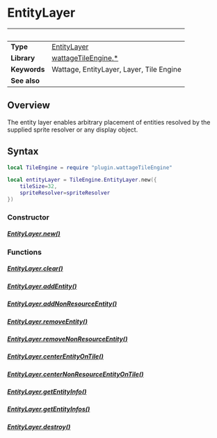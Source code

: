 # EntityLayer

|                      | &nbsp;
| -------------------- | ---------------------------------------------------------------
| __Type__             | [EntityLayer](type_entityLayer.markdown)
| __Library__          | [wattageTileEngine.*](../Readme.markdown)
| __Keywords__         | Wattage, EntityLayer, Layer, Tile Engine
| __See also__         |

## Overview

The entity layer enables arbitrary placement of entities resolved by
the supplied sprite resolver or any display object.

## Syntax

``````lua
local TileEngine = require "plugin.wattageTileEngine"

local entityLayer = TileEngine.EntityLayer.new({
    tileSize=32,
    spriteResolver=spriteResolver
})
``````

### Constructor

##### [EntityLayer.new()](new.markdown)

### Functions

##### [EntityLayer.clear()](clear.markdown)

##### [EntityLayer.addEntity()](addEntity.markdown)

##### [EntityLayer.addNonResourceEntity()](addNonResourceEntity.markdown)

##### [EntityLayer.removeEntity()](removeEntity.markdown)

##### [EntityLayer.removeNonResourceEntity()](removeNonResourceEntity.markdown)

##### [EntityLayer.centerEntityOnTile()](centerEntityOnTile.markdown)

##### [EntityLayer.centerNonResourceEntityOnTile()](centerNonResourceEntityOnTile.markdown)

##### [EntityLayer.getEntityInfo()](getEntityInfo.markdown)

##### [EntityLayer.getEntityInfos()](getEntityInfos.markdown)

##### [EntityLayer.destroy()](destroy.markdown)
